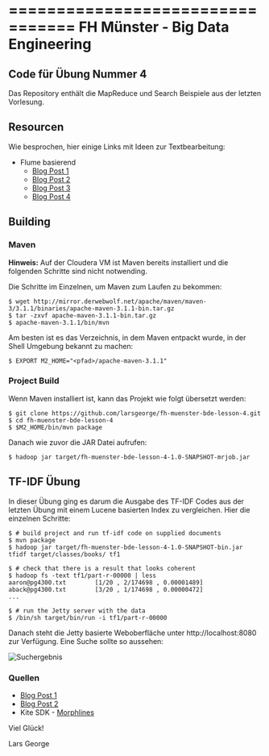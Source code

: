 =================================
FH Münster - Big Data Engineering
=================================

## Code für Übung Nummer 4

Das Repository enthält die MapReduce und Search Beispiele aus der letzten Vorlesung.

## Resourcen

Wie besprochen, hier einige Links mit Ideen zur Textbearbeitung:

* Flume basierend
   - [Blog Post 1](http://blog.cloudera.com/blog/2012/09/analyzing-twitter-data-with-hadoop/)
   - [Blog Post 2](http://blog.cloudera.com/blog/2012/10/analyzing-twitter-data-with-hadoop-part-2-gathering-data-with-flume/)
   - [Blog Post 3](http://blog.cloudera.com/blog/2012/11/analyzing-twitter-data-with-hadoop-part-3-querying-semi-structured-data-with-hive/)
   - [Blog Post 4](http://jameskinley.tumblr.com/post/57704266739/real-time-analytics-in-apache-flume-part-1)

## Building

### Maven

__Hinweis:__ Auf der Cloudera VM ist Maven bereits installiert und die folgenden Schritte sind nicht
notwending.

Die Schritte im Einzelnen, um Maven zum Laufen zu bekommen:

    $ wget http://mirror.derwebwolf.net/apache/maven/maven-3/3.1.1/binaries/apache-maven-3.1.1-bin.tar.gz
    $ tar -zxvf apache-maven-3.1.1-bin.tar.gz
    $ apache-maven-3.1.1/bin/mvn

Am besten ist es das Verzeichnis, in dem Maven entpackt wurde, in der Shell Umgebung bekannt zu machen:

    $ EXPORT M2_HOME="<pfad>/apache-maven-3.1.1"

### Project Build

Wenn Maven installiert ist, kann das Projekt wie folgt übersetzt werden:

    $ git clone https://github.com/larsgeorge/fh-muenster-bde-lesson-4.git
    $ cd fh-muenster-bde-lesson-4
    $ $M2_HOME/bin/mvn package

Danach wie zuvor die JAR Datei aufrufen:

    $ hadoop jar target/fh-muenster-bde-lesson-4-1.0-SNAPSHOT-mrjob.jar



## TF-IDF Übung

In dieser Übung ging es darum die Ausgabe des TF-IDF Codes aus der letzten Übung mit einem Lucene basierten Index zu vergleichen. Hier die einzelnen Schritte:

    $ # build project and run tf-idf code on supplied documents
    $ mvn package
    $ hadoop jar target/fh-muenster-bde-lesson-4-1.0-SNAPSHOT-bin.jar tfidf target/classes/books/ tf1

    $ # check that there is a result that looks coherent
    $ hadoop fs -text tf1/part-r-00000 | less
    aaron@pg4300.txt        [1/20 , 2/174698 , 0.00001489]
    aback@pg4300.txt        [3/20 , 1/174698 , 0.00000472]
    ...

    $ # run the Jetty server with the data
    $ /bin/sh target/bin/run -i tf1/part-r-00000

Danach steht die Jetty basierte Weboberfläche unter http://localhost:8080 zur Verfügung. Eine Suche sollte so aussehen:

![Suchergebnis](https://raw.github.com/larsgeorge/fh-muenster-bde-lesson-4/master/static/img/search1.png)

### Quellen

* [Blog Post 1](https://github.com/jshmain/cloudera-search/tree/master/email-search)
* [Blog Post 2](https://github.com/alo-alt/solr-demo)
* Kite SDK - [Morphlines](http://kitesdk.org/docs/current/kite-morphlines/index.html)

Viel Glück!

Lars George
